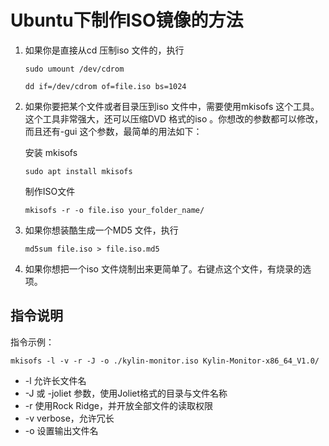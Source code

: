 # Ubuntu下制作ISO镜像的方法

1. 如果你是直接从cd 压制iso 文件的，执行

   ```
   sudo umount /dev/cdrom
   
   dd if=/dev/cdrom of=file.iso bs=1024
   ```

2. 如果你要把某个文件或者目录压到iso 文件中，需要使用mkisofs 这个工具。这个工具非常强大，还可以压缩DVD 格式的iso 。你想改的参数都可以修改，而且还有-gui 这个参数，最简单的用法如下：

   安装 mkisofs

   ```
   sudo apt install mkisofs
   ```

   制作ISO文件

   ```
   mkisofs -r -o file.iso your_folder_name/
   ```

3. 如果你想装酷生成一个MD5 文件，执行

   ```
   md5sum file.iso > file.iso.md5
   ```

4. 如果你想把一个iso 文件烧制出来更简单了。右键点这个文件，有烧录的选项。



## 指令说明

指令示例：

```
mkisofs -l -v -r -J -o ./kylin-monitor.iso Kylin-Monitor-x86_64_V1.0/
```

- -l 允许长文件名
-   -J 或 -joliet 参数，使用Joliet格式的目录与文件名称
-   -r 使用Rock Ridge，并开放全部文件的读取权限
-   -v verbose，允许冗长
-   -o 设置输出文件名

